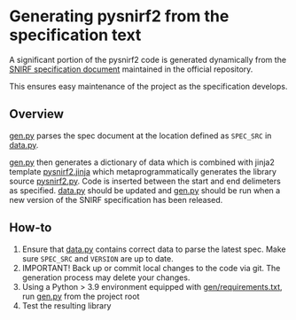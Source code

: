 # Generating pysnirf2 from the specification text

A significant portion of the pysnirf2 code is generated dynamically from the [SNIRF specification document](https://raw.githubusercontent.com/fNIRS/snirf/master/snirf_specification.md) maintained in the official repository.

This ensures easy maintenance of the project as the specification develops.

## Overview
 
[gen.py](https://github.com/BUNPC/pysnirf2/blob/main/gen/gen.py) parses the spec document at the location defined as `SPEC_SRC` in [data.py](https://github.com/BUNPC/pysnirf2/blob/main/gen/data.py).
 
[gen.py](https://github.com/BUNPC/pysnirf2/blob/main/gen/gen.py) then generates a dictionary of data which is combined with jinja2 template [pysnirf2.jinja](https://github.com/BUNPC/pysnirf2/blob/main/gen/pysnirf2.jinja) which metaprogrammatically generates the library source [pysnirf2.py](https://github.com/BUNPC/pysnirf2/blob/main/pysnirf2/pysnirf2.py). Code is inserted between the start and end delimeters as specified. [data.py](https://github.com/BUNPC/pysnirf2/blob/main/gen/data.py) should be updated and [gen.py](https://github.com/BUNPC/pysnirf2/blob/main/gen/gen.py) should be run when a new version of the SNIRF specification has been released.

## How-to

1. Ensure that [data.py](https://github.com/BUNPC/pysnirf2/blob/main/gen/data.py) contains correct data to parse the latest spec. Make sure `SPEC_SRC` and `VERSION` are up to date.
2. IMPORTANT! Back up or commit local changes to the code via git. The generation process may delete your changes.
3. Using a Python > 3.9 environment equipped with [gen/requirements.txt](https://github.com/BUNPC/pysnirf2/blob/main/gen/requirements.txt), run [gen.py](https://github.com/BUNPC/pysnirf2/blob/main/gen/gen.py) from the project root
4. Test the resulting library
